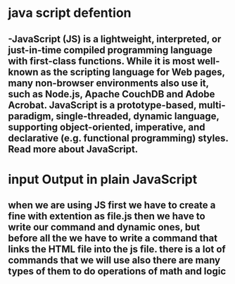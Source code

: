 # java script defention

## -JavaScript (JS) is a lightweight, interpreted, or just-in-time compiled programming language with first-class functions. While it is most well-known as the scripting language for Web pages, many non-browser environments also use it, such as Node.js, Apache CouchDB and Adobe Acrobat. JavaScript is a prototype-based, multi-paradigm, single-threaded, dynamic language, supporting object-oriented, imperative, and declarative (e.g. functional programming) styles. Read more about JavaScript.
# input Output in plain JavaScript

## when we are using JS first we have to create a fine with extention as file.js then we have to write our command and dynamic ones, but before all the we have to write a command that links the HTML file into the js file. there is a lot of commands that we will use also there are many types of them to do operations of math and logic
